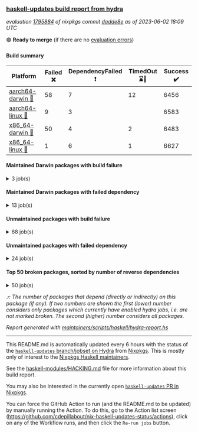 ### [haskell-updates build report from hydra](https://hydra.nixos.org/jobset/nixpkgs/haskell-updates)
*evaluation [1795884](https://hydra.nixos.org/eval/1795884) of nixpkgs commit [dadde8e](https://github.com/NixOS/nixpkgs/commits/dadde8e3a19bb6bbf18be04a1f37b66960fdf473) as of 2023-06-02 18:09 UTC*

:green_circle: **Ready to merge** (if there are no [evaluation errors](https://hydra.nixos.org/jobset/nixpkgs/haskell-updates))

#### Build summary

 | Platform | Failed :x: | DependencyFailed :heavy_exclamation_mark: | TimedOut :hourglass::no_entry_sign: | Success :heavy_check_mark: | 
 | --- | --- | --- | --- | --- | 
 | [aarch64-darwin :green_apple:](https://hydra.nixos.org/eval/1795884?filter=.aarch64-darwin) | 58 | 7 | 12 | 6456 | 
 | [aarch64-linux :iphone:](https://hydra.nixos.org/eval/1795884?filter=.aarch64-linux) | 9 | 3 |  | 6583 | 
 | [x86_64-darwin :apple:](https://hydra.nixos.org/eval/1795884?filter=.x86_64-darwin) | 50 | 4 | 2 | 6483 | 
 | [x86_64-linux :penguin:](https://hydra.nixos.org/eval/1795884?filter=.x86_64-linux) | 1 | 6 | 1 | 6627 | 
#### Maintained Darwin packages with build failure
<details><summary>3 job(s) </summary>

- [ ] [gitit](https://hydra.nixos.org/eval/1795884?filter=gitit) @Profpatsch @sternenseemann
  - [[:green_apple::x:]](https://hydra.nixos.org/build/222482321) [[:apple::heavy_check_mark:]](https://hydra.nixos.org/build/222480400) [toplevel](https://hydra.nixos.org/eval/1795884?filter=gitit)
  - [[:green_apple::heavy_check_mark:]](https://hydra.nixos.org/build/222462858) [[:apple::heavy_check_mark:]](https://hydra.nixos.org/build/222461930) [haskellPackages](https://hydra.nixos.org/eval/1795884?filter=haskellPackages.gitit)
</details>

#### Maintained Darwin packages with failed dependency
<details><summary>13 job(s) </summary>

- [ ] [haskell-language-server](https://hydra.nixos.org/eval/1795884?filter=haskell-language-server) @maralorn
  - [[:green_apple::heavy_check_mark:]](https://hydra.nixos.org/build/222463526) [[:apple::heavy_check_mark:]](https://hydra.nixos.org/build/222467201) [toplevel](https://hydra.nixos.org/eval/1795884?filter=haskell-language-server)
  - [[:green_apple::heavy_check_mark:]](https://hydra.nixos.org/build/222480449) [[:apple::heavy_check_mark:]](https://hydra.nixos.org/build/222467785) [haskell.packages.ghc8107](https://hydra.nixos.org/eval/1795884?filter=haskell.packages.ghc8107.haskell-language-server)
  - [[:green_apple::hourglass::no_entry_sign:]](https://hydra.nixos.org/build/222485527) [[:apple::heavy_check_mark:]](https://hydra.nixos.org/build/222466463) [haskell.packages.ghc902](https://hydra.nixos.org/eval/1795884?filter=haskell.packages.ghc902.haskell-language-server)
  - [[:green_apple::hourglass::no_entry_sign:]](https://hydra.nixos.org/build/222473708) [[:apple::heavy_check_mark:]](https://hydra.nixos.org/build/222486898) [haskell.packages.ghc924](https://hydra.nixos.org/eval/1795884?filter=haskell.packages.ghc924.haskell-language-server)
  - [[:green_apple::heavy_check_mark:]](https://hydra.nixos.org/build/222483554) [[:apple::heavy_check_mark:]](https://hydra.nixos.org/build/222473754) [haskell.packages.ghc925](https://hydra.nixos.org/eval/1795884?filter=haskell.packages.ghc925.haskell-language-server)
  - [[:green_apple::hourglass::no_entry_sign:]](https://hydra.nixos.org/build/222462007) [[:apple::heavy_check_mark:]](https://hydra.nixos.org/build/222473776) [haskell.packages.ghc926](https://hydra.nixos.org/eval/1795884?filter=haskell.packages.ghc926.haskell-language-server)
  - [[:green_apple::heavy_exclamation_mark:]](https://hydra.nixos.org/build/222486286) [[:apple::hourglass::no_entry_sign:]](https://hydra.nixos.org/build/222478267) [haskell.packages.ghc927](https://hydra.nixos.org/eval/1795884?filter=haskell.packages.ghc927.haskell-language-server)
  - [[:green_apple::heavy_check_mark:]](https://hydra.nixos.org/build/222463417) [[:apple::heavy_check_mark:]](https://hydra.nixos.org/build/222466619) [haskell.packages.ghc928](https://hydra.nixos.org/eval/1795884?filter=haskell.packages.ghc928.haskell-language-server)
  - [[:green_apple::heavy_check_mark:]](https://hydra.nixos.org/build/222474708) [[:apple::heavy_check_mark:]](https://hydra.nixos.org/build/222463045) [haskell.packages.ghc945](https://hydra.nixos.org/eval/1795884?filter=haskell.packages.ghc945.haskell-language-server)
  - [[:green_apple::heavy_check_mark:]](https://hydra.nixos.org/build/222468129) [[:apple::heavy_check_mark:]](https://hydra.nixos.org/build/222479803) [haskell.packages.ghc961](https://hydra.nixos.org/eval/1795884?filter=haskell.packages.ghc961.haskell-language-server)
  - [[:green_apple::heavy_check_mark:]](https://hydra.nixos.org/build/222484772) [[:apple::heavy_check_mark:]](https://hydra.nixos.org/build/222463622) [haskell.packages.ghc962](https://hydra.nixos.org/eval/1795884?filter=haskell.packages.ghc962.haskell-language-server)
  - [[:green_apple::heavy_check_mark:]](https://hydra.nixos.org/build/222474931) [[:apple::heavy_check_mark:]](https://hydra.nixos.org/build/222488248) [haskellPackages](https://hydra.nixos.org/eval/1795884?filter=haskellPackages.haskell-language-server)
</details>

#### Unmaintained packages with build failure
<details><summary>68 job(s) </summary>

- [ ] [[:green_apple::heavy_check_mark:]](https://hydra.nixos.org/build/222486057) [[:iphone::heavy_check_mark:]](https://hydra.nixos.org/build/222484580) [[:apple::heavy_check_mark:]](https://hydra.nixos.org/build/222472686) [[:penguin::x:]](https://hydra.nixos.org/build/222480222) [haskellPackages.scheduler](https://hydra.nixos.org/eval/1795884?filter=haskellPackages.scheduler)  :arrow_heading_up: 4 | 11
- [ ] [[:green_apple::x:]](https://hydra.nixos.org/build/222476374) [[:iphone::x:]](https://hydra.nixos.org/build/222485895) [[:apple::heavy_check_mark:]](https://hydra.nixos.org/build/222462336) [[:penguin::heavy_check_mark:]](https://hydra.nixos.org/build/222477554) [haskellPackages.hw-simd](https://hydra.nixos.org/eval/1795884?filter=haskellPackages.hw-simd)  :arrow_heading_up: 1 | 8
- [ ] [[:green_apple::x:]](https://hydra.nixos.org/build/222474479) [[:iphone::heavy_check_mark:]](https://hydra.nixos.org/build/222475955) [[:apple::x:]](https://hydra.nixos.org/build/222480739) [[:penguin::heavy_check_mark:]](https://hydra.nixos.org/build/222469680) [haskellPackages.inline-r](https://hydra.nixos.org/eval/1795884?filter=haskellPackages.inline-r)  :arrow_heading_up: 1 | 4
- [ ] [[:green_apple::heavy_check_mark:]](https://hydra.nixos.org/build/222477661) [[:iphone::x:]](https://hydra.nixos.org/build/222475491) [[:apple::heavy_check_mark:]](https://hydra.nixos.org/build/222484590) [[:penguin::heavy_check_mark:]](https://hydra.nixos.org/build/222470754) [haskellPackages.long-double](https://hydra.nixos.org/eval/1795884?filter=haskellPackages.long-double)  :arrow_heading_up: 1 | 2
- [ ] [[:green_apple::x:]](https://hydra.nixos.org/build/222475195) [[:iphone::heavy_check_mark:]](https://hydra.nixos.org/build/222477865) [[:apple::x:]](https://hydra.nixos.org/build/222469557) [[:penguin::heavy_check_mark:]](https://hydra.nixos.org/build/222463538) [haskellPackages.posix-socket](https://hydra.nixos.org/eval/1795884?filter=haskellPackages.posix-socket)  :arrow_heading_up: 1 | 2
- [ ] [[:green_apple::x:]](https://hydra.nixos.org/build/222464224) [[:iphone::heavy_check_mark:]](https://hydra.nixos.org/build/222468555) [[:apple::x:]](https://hydra.nixos.org/build/222488423) [[:penguin::heavy_check_mark:]](https://hydra.nixos.org/build/222466682) [haskellPackages.gi-gdkx11](https://hydra.nixos.org/eval/1795884?filter=haskellPackages.gi-gdkx11)  :arrow_heading_up: 1 | 1
- [ ] [[:green_apple::heavy_check_mark:]](https://hydra.nixos.org/build/222476722) [[:iphone::x:]](https://hydra.nixos.org/build/222475654) [[:apple::heavy_check_mark:]](https://hydra.nixos.org/build/222463023) [[:penguin::heavy_check_mark:]](https://hydra.nixos.org/build/222487019) [haskellPackages.nlopt-haskell](https://hydra.nixos.org/eval/1795884?filter=haskellPackages.nlopt-haskell)  :arrow_heading_up: 1 | 1
- [ ] [[:green_apple::x:]](https://hydra.nixos.org/build/222484685) [[:iphone::heavy_check_mark:]](https://hydra.nixos.org/build/222481468) [[:apple::x:]](https://hydra.nixos.org/build/222481201) [[:penguin::heavy_check_mark:]](https://hydra.nixos.org/build/222488621) [haskellPackages.openal-ffi](https://hydra.nixos.org/eval/1795884?filter=haskellPackages.openal-ffi)  :arrow_heading_up: 1 | 1
- [ ] [[:green_apple::heavy_check_mark:]](https://hydra.nixos.org/build/222473009) [[:iphone::x:]](https://hydra.nixos.org/build/222485898) [[:apple::heavy_check_mark:]](https://hydra.nixos.org/build/222463286) [[:penguin::heavy_check_mark:]](https://hydra.nixos.org/build/222475332) [haskellPackages.freetype2](https://hydra.nixos.org/eval/1795884?filter=haskellPackages.freetype2)  :arrow_heading_up: 0 | 11
- [ ] [[:green_apple::x:]](https://hydra.nixos.org/build/222463498) [[:iphone::heavy_check_mark:]](https://hydra.nixos.org/build/222480238) [[:apple::x:]](https://hydra.nixos.org/build/222482453) [[:penguin::heavy_check_mark:]](https://hydra.nixos.org/build/222466037) [haskellPackages.llvm-tf](https://hydra.nixos.org/eval/1795884?filter=haskellPackages.llvm-tf)  :arrow_heading_up: 0 | 6
- [ ] [[:green_apple::x:]](https://hydra.nixos.org/build/222474829) [[:iphone::heavy_check_mark:]](https://hydra.nixos.org/build/222467005) [[:apple::x:]](https://hydra.nixos.org/build/222478522) [[:penguin::heavy_check_mark:]](https://hydra.nixos.org/build/222473826) [haskellPackages.pipes-zlib](https://hydra.nixos.org/eval/1795884?filter=haskellPackages.pipes-zlib)  :arrow_heading_up: 0 | 5
- [ ] [[:green_apple::x:]](https://hydra.nixos.org/build/222475294) [[:iphone::heavy_check_mark:]](https://hydra.nixos.org/build/222488681) [[:apple::heavy_check_mark:]](https://hydra.nixos.org/build/222486633) [[:penguin::heavy_check_mark:]](https://hydra.nixos.org/build/222477690) [haskellPackages.folds](https://hydra.nixos.org/eval/1795884?filter=haskellPackages.folds)  :arrow_heading_up: 0 | 3
- [ ] [[:green_apple::x:]](https://hydra.nixos.org/build/222479600) [[:iphone::x:]](https://hydra.nixos.org/build/222478722) [[:apple::heavy_check_mark:]](https://hydra.nixos.org/build/222464459) [[:penguin::heavy_check_mark:]](https://hydra.nixos.org/build/222473283) [haskellPackages.picosat](https://hydra.nixos.org/eval/1795884?filter=haskellPackages.picosat)  :arrow_heading_up: 0 | 3
- [ ] [[:green_apple::x:]](https://hydra.nixos.org/build/222488217) [[:iphone::heavy_check_mark:]](https://hydra.nixos.org/build/222488261) [[:apple::heavy_check_mark:]](https://hydra.nixos.org/build/222484092) [[:penguin::heavy_check_mark:]](https://hydra.nixos.org/build/222465159) [haskellPackages.LibZip](https://hydra.nixos.org/eval/1795884?filter=haskellPackages.LibZip)  :arrow_heading_up: 0 | 2
- [ ] [[:green_apple::heavy_check_mark:]](https://hydra.nixos.org/build/222477120) [[:iphone::x:]](https://hydra.nixos.org/build/222471077) [[:apple::x:]](https://hydra.nixos.org/build/222484170) [[:penguin::heavy_check_mark:]](https://hydra.nixos.org/build/222475121) [haskellPackages.quic](https://hydra.nixos.org/eval/1795884?filter=haskellPackages.quic)  :arrow_heading_up: 0 | 2
- [ ] [[:green_apple::x:]](https://hydra.nixos.org/build/222466928) [[:iphone::heavy_check_mark:]](https://hydra.nixos.org/build/222484511) [[:apple::heavy_check_mark:]](https://hydra.nixos.org/build/222480806) [[:penguin::heavy_check_mark:]](https://hydra.nixos.org/build/222476603) [haskellPackages.rocksdb-haskell](https://hydra.nixos.org/eval/1795884?filter=haskellPackages.rocksdb-haskell)  :arrow_heading_up: 0 | 2
- [ ] [[:green_apple::x:]](https://hydra.nixos.org/build/222480824) [[:iphone::heavy_check_mark:]](https://hydra.nixos.org/build/222485685) [[:apple::x:]](https://hydra.nixos.org/build/222475784) [[:penguin::heavy_check_mark:]](https://hydra.nixos.org/build/222487440) [haskellPackages.h-raylib](https://hydra.nixos.org/eval/1795884?filter=haskellPackages.h-raylib)  :arrow_heading_up: 0 | 1
- [ ] [[:green_apple::x:]](https://hydra.nixos.org/build/222481221) [[:iphone::heavy_check_mark:]](https://hydra.nixos.org/build/222483684) [[:apple::x:]](https://hydra.nixos.org/build/222488104) [[:penguin::heavy_check_mark:]](https://hydra.nixos.org/build/222463917) [haskellPackages.hamid](https://hydra.nixos.org/eval/1795884?filter=haskellPackages.hamid)  :arrow_heading_up: 0 | 1
- [ ] [[:green_apple::heavy_check_mark:]](https://hydra.nixos.org/build/222476241) [[:iphone::heavy_check_mark:]](https://hydra.nixos.org/build/222471347) [[:apple::x:]](https://hydra.nixos.org/build/222473932) [[:penguin::heavy_check_mark:]](https://hydra.nixos.org/build/222476093) [haskellPackages.hmatrix-morpheus](https://hydra.nixos.org/eval/1795884?filter=haskellPackages.hmatrix-morpheus)  :arrow_heading_up: 0 | 1
- [ ] [[:green_apple::x:]](https://hydra.nixos.org/build/222469522) [[:iphone::heavy_check_mark:]](https://hydra.nixos.org/build/222473884) [[:apple::x:]](https://hydra.nixos.org/build/222471496) [[:penguin::heavy_check_mark:]](https://hydra.nixos.org/build/222467106) [haskellPackages.huckleberry](https://hydra.nixos.org/eval/1795884?filter=haskellPackages.huckleberry)  :arrow_heading_up: 0 | 1
- [ ] [[:green_apple::x:]](https://hydra.nixos.org/build/222463432) [[:iphone::heavy_check_mark:]](https://hydra.nixos.org/build/222469789) [[:apple::x:]](https://hydra.nixos.org/build/222485804) [[:penguin::heavy_check_mark:]](https://hydra.nixos.org/build/222482325) [haskellPackages.select](https://hydra.nixos.org/eval/1795884?filter=haskellPackages.select)  :arrow_heading_up: 0 | 1
- [ ] [[:green_apple::x:]](https://hydra.nixos.org/build/222467002) [[:iphone::heavy_check_mark:]](https://hydra.nixos.org/build/222481379) [[:apple::x:]](https://hydra.nixos.org/build/222463359) [[:penguin::heavy_check_mark:]](https://hydra.nixos.org/build/222484158) [haskellPackages.sysinfo](https://hydra.nixos.org/eval/1795884?filter=haskellPackages.sysinfo)  :arrow_heading_up: 0 | 1
- [ ] [[:green_apple::heavy_check_mark:]](https://hydra.nixos.org/build/222485741) [[:iphone::heavy_check_mark:]](https://hydra.nixos.org/build/222463913) [[:apple::x:]](https://hydra.nixos.org/build/222461936) [[:penguin::heavy_check_mark:]](https://hydra.nixos.org/build/222467904) [haskellPackages.FractalArt](https://hydra.nixos.org/eval/1795884?filter=haskellPackages.FractalArt) 
- [ ] [[:green_apple::heavy_check_mark:]](https://hydra.nixos.org/build/222486294) [[:iphone::x:]](https://hydra.nixos.org/build/222473327) [[:apple::heavy_check_mark:]](https://hydra.nixos.org/build/222473118) [[:penguin::heavy_check_mark:]](https://hydra.nixos.org/build/222471107) [haskellPackages.HsASA](https://hydra.nixos.org/eval/1795884?filter=haskellPackages.HsASA) 
- [ ] [[:green_apple::x:]](https://hydra.nixos.org/build/222475371) [[:iphone::heavy_check_mark:]](https://hydra.nixos.org/build/222461644) [[:apple::x:]](https://hydra.nixos.org/build/222470645) [[:penguin::heavy_check_mark:]](https://hydra.nixos.org/build/222483481) [haskellPackages.al](https://hydra.nixos.org/eval/1795884?filter=haskellPackages.al) 
- [ ] [[:green_apple::heavy_check_mark:]](https://hydra.nixos.org/build/222472537) [[:iphone::heavy_check_mark:]](https://hydra.nixos.org/build/222482717) [[:apple::x:]](https://hydra.nixos.org/build/222475528) [[:penguin::heavy_check_mark:]](https://hydra.nixos.org/build/222475552) [haskellPackages.env-extra](https://hydra.nixos.org/eval/1795884?filter=haskellPackages.env-extra) 
- [ ] [[:green_apple::x:]](https://hydra.nixos.org/build/222481274) [[:iphone::heavy_check_mark:]](https://hydra.nixos.org/build/222474779) [[:apple::x:]](https://hydra.nixos.org/build/222488514) [[:penguin::heavy_check_mark:]](https://hydra.nixos.org/build/222472675) [haskellPackages.epub-tools](https://hydra.nixos.org/eval/1795884?filter=haskellPackages.epub-tools) 
- [ ] [[:green_apple::x:]](https://hydra.nixos.org/build/222487481) [[:iphone::heavy_check_mark:]](https://hydra.nixos.org/build/222474073) [[:apple::heavy_check_mark:]](https://hydra.nixos.org/build/222465887) [[:penguin::heavy_check_mark:]](https://hydra.nixos.org/build/222482763) [haskellPackages.executable-hash](https://hydra.nixos.org/eval/1795884?filter=haskellPackages.executable-hash) 
- [ ] [[:green_apple::x:]](https://hydra.nixos.org/build/222469189) [[:iphone::heavy_check_mark:]](https://hydra.nixos.org/build/222471730) [[:apple::x:]](https://hydra.nixos.org/build/222463726) [[:penguin::heavy_check_mark:]](https://hydra.nixos.org/build/222465757) [haskellPackages.float128](https://hydra.nixos.org/eval/1795884?filter=haskellPackages.float128) 
- [ ] [[:green_apple::x:]](https://hydra.nixos.org/build/222474492) [[:iphone::heavy_check_mark:]](https://hydra.nixos.org/build/222479560) [[:apple::x:]](https://hydra.nixos.org/build/222465944) [[:penguin::heavy_check_mark:]](https://hydra.nixos.org/build/222473749) [haskellPackages.fudgets](https://hydra.nixos.org/eval/1795884?filter=haskellPackages.fudgets) 
- [ ] [[:green_apple::x:]](https://hydra.nixos.org/build/222468442) [[:iphone::heavy_check_mark:]](https://hydra.nixos.org/build/222472547) [[:apple::x:]](https://hydra.nixos.org/build/222474263) [[:penguin::heavy_check_mark:]](https://hydra.nixos.org/build/222463908) [haskellPackages.gerrit](https://hydra.nixos.org/eval/1795884?filter=haskellPackages.gerrit) 
- [ ] [[:green_apple::x:]](https://hydra.nixos.org/build/222478940) [[:apple::x:]](https://hydra.nixos.org/build/222466205) [haskellPackages.gi-gtkosxapplication](https://hydra.nixos.org/eval/1795884?filter=haskellPackages.gi-gtkosxapplication) 
- [ ] [[:green_apple::x:]](https://hydra.nixos.org/build/222477798) [[:apple::x:]](https://hydra.nixos.org/build/222480945) [haskellPackages.gtk-mac-integration](https://hydra.nixos.org/eval/1795884?filter=haskellPackages.gtk-mac-integration) 
- [ ] [[:green_apple::x:]](https://hydra.nixos.org/build/222474305) [[:iphone::heavy_check_mark:]](https://hydra.nixos.org/build/222476818) [[:apple::x:]](https://hydra.nixos.org/build/222484611) [[:penguin::heavy_check_mark:]](https://hydra.nixos.org/build/222477704) [haskellPackages.gtk-traymanager](https://hydra.nixos.org/eval/1795884?filter=haskellPackages.gtk-traymanager) 
- [ ] [[:green_apple::x:]](https://hydra.nixos.org/build/222469504) [[:apple::x:]](https://hydra.nixos.org/build/222476314) [haskellPackages.gtk3-mac-integration](https://hydra.nixos.org/eval/1795884?filter=haskellPackages.gtk3-mac-integration) 
- [ ] [[:green_apple::x:]](https://hydra.nixos.org/build/222470240) [[:iphone::heavy_check_mark:]](https://hydra.nixos.org/build/222478457) [[:apple::x:]](https://hydra.nixos.org/build/222466203) [[:penguin::heavy_check_mark:]](https://hydra.nixos.org/build/222465731) [haskellPackages.highlight](https://hydra.nixos.org/eval/1795884?filter=haskellPackages.highlight) 
- [ ] [[:green_apple::x:]](https://hydra.nixos.org/build/222465805) [[:iphone::heavy_check_mark:]](https://hydra.nixos.org/build/222471101) [[:apple::x:]](https://hydra.nixos.org/build/222484478) [[:penguin::heavy_check_mark:]](https://hydra.nixos.org/build/222479204) [haskellPackages.hinotify-conduit](https://hydra.nixos.org/eval/1795884?filter=haskellPackages.hinotify-conduit) 
- [ ] [[:green_apple::x:]](https://hydra.nixos.org/build/222470808) [[:iphone::heavy_check_mark:]](https://hydra.nixos.org/build/222476140) [[:apple::x:]](https://hydra.nixos.org/build/222465041) [[:penguin::heavy_check_mark:]](https://hydra.nixos.org/build/222466519) [haskellPackages.hsshellscript](https://hydra.nixos.org/eval/1795884?filter=haskellPackages.hsshellscript) 
- [ ] [[:green_apple::x:]](https://hydra.nixos.org/build/222472317) [[:iphone::heavy_check_mark:]](https://hydra.nixos.org/build/222479433) [[:apple::x:]](https://hydra.nixos.org/build/222486402) [[:penguin::heavy_check_mark:]](https://hydra.nixos.org/build/222482155) [haskellPackages.hssourceinfo](https://hydra.nixos.org/eval/1795884?filter=haskellPackages.hssourceinfo) 
- [ ] [[:green_apple::x:]](https://hydra.nixos.org/build/222484636) [[:iphone::heavy_check_mark:]](https://hydra.nixos.org/build/222465808) [[:apple::x:]](https://hydra.nixos.org/build/222484152) [[:penguin::heavy_check_mark:]](https://hydra.nixos.org/build/222476499) [haskellPackages.hunspell-hs](https://hydra.nixos.org/eval/1795884?filter=haskellPackages.hunspell-hs) 
- [ ] [[:apple::x:]](https://hydra.nixos.org/build/222480508) [[:penguin::heavy_check_mark:]](https://hydra.nixos.org/build/222472383) [haskellPackages.inline-asm](https://hydra.nixos.org/eval/1795884?filter=haskellPackages.inline-asm) 
- [ ] [[:green_apple::x:]](https://hydra.nixos.org/build/222462564) [[:iphone::heavy_check_mark:]](https://hydra.nixos.org/build/222487016) [[:apple::x:]](https://hydra.nixos.org/build/222470259) [[:penguin::heavy_check_mark:]](https://hydra.nixos.org/build/222477867) [haskellPackages.interprocess](https://hydra.nixos.org/eval/1795884?filter=haskellPackages.interprocess) 
- [ ] [[:green_apple::x:]](https://hydra.nixos.org/build/222473314) [[:iphone::heavy_check_mark:]](https://hydra.nixos.org/build/222465969) [[:apple::x:]](https://hydra.nixos.org/build/222466349) [[:penguin::heavy_check_mark:]](https://hydra.nixos.org/build/222472670) [haskellPackages.intricacy](https://hydra.nixos.org/eval/1795884?filter=haskellPackages.intricacy) 
- [ ] [[:green_apple::x:]](https://hydra.nixos.org/build/222462167) [[:iphone::heavy_check_mark:]](https://hydra.nixos.org/build/222465137) [[:apple::x:]](https://hydra.nixos.org/build/222464170) [[:penguin::heavy_check_mark:]](https://hydra.nixos.org/build/222472982) [haskellPackages.ipcvar](https://hydra.nixos.org/eval/1795884?filter=haskellPackages.ipcvar) 
- [ ] [[:green_apple::x:]](https://hydra.nixos.org/build/222474090) [[:apple::x:]](https://hydra.nixos.org/build/222471337) [haskellPackages.kqueue](https://hydra.nixos.org/eval/1795884?filter=haskellPackages.kqueue) 
- [ ] [[:green_apple::x:]](https://hydra.nixos.org/build/222463270) [[:iphone::heavy_check_mark:]](https://hydra.nixos.org/build/222481044) [[:apple::heavy_check_mark:]](https://hydra.nixos.org/build/222475614) [[:penguin::heavy_check_mark:]](https://hydra.nixos.org/build/222472231) [haskellPackages.leveldb-haskell-fork](https://hydra.nixos.org/eval/1795884?filter=haskellPackages.leveldb-haskell-fork) 
- [ ] [[:green_apple::x:]](https://hydra.nixos.org/build/222465528) [[:iphone::heavy_check_mark:]](https://hydra.nixos.org/build/222470839) [[:apple::x:]](https://hydra.nixos.org/build/222471191) [[:penguin::heavy_check_mark:]](https://hydra.nixos.org/build/222487323) [haskellPackages.linux-framebuffer](https://hydra.nixos.org/eval/1795884?filter=haskellPackages.linux-framebuffer) 
- [ ] [[:green_apple::x:]](https://hydra.nixos.org/build/222473407) [[:iphone::heavy_check_mark:]](https://hydra.nixos.org/build/222478001) [[:apple::x:]](https://hydra.nixos.org/build/222484935) [[:penguin::heavy_check_mark:]](https://hydra.nixos.org/build/222468911) [haskellPackages.mediawiki2latex](https://hydra.nixos.org/eval/1795884?filter=haskellPackages.mediawiki2latex) 
- [ ] [[:green_apple::x:]](https://hydra.nixos.org/build/222472357) [[:iphone::heavy_check_mark:]](https://hydra.nixos.org/build/222486608) [[:apple::x:]](https://hydra.nixos.org/build/222461634) [[:penguin::heavy_check_mark:]](https://hydra.nixos.org/build/222470856) [haskellPackages.memzero](https://hydra.nixos.org/eval/1795884?filter=haskellPackages.memzero) 
- [ ] [[:green_apple::x:]](https://hydra.nixos.org/build/222478542) [[:iphone::heavy_check_mark:]](https://hydra.nixos.org/build/222478432) [[:apple::x:]](https://hydra.nixos.org/build/222467896) [[:penguin::heavy_check_mark:]](https://hydra.nixos.org/build/222472568) [haskellPackages.nix-serve-ng](https://hydra.nixos.org/eval/1795884?filter=haskellPackages.nix-serve-ng) 
- [ ] [[:green_apple::x:]](https://hydra.nixos.org/build/222464646) [[:iphone::heavy_check_mark:]](https://hydra.nixos.org/build/222479999) [[:apple::heavy_check_mark:]](https://hydra.nixos.org/build/222471674) [[:penguin::heavy_check_mark:]](https://hydra.nixos.org/build/222481565) [haskellPackages.perceptual-hash](https://hydra.nixos.org/eval/1795884?filter=haskellPackages.perceptual-hash) 
- [ ] [[:green_apple::x:]](https://hydra.nixos.org/build/222478067) [[:iphone::heavy_check_mark:]](https://hydra.nixos.org/build/222488003) [[:apple::heavy_check_mark:]](https://hydra.nixos.org/build/222488667) [[:penguin::heavy_check_mark:]](https://hydra.nixos.org/build/222469528) [haskellPackages.persistent-pagination](https://hydra.nixos.org/eval/1795884?filter=haskellPackages.persistent-pagination) 
- [ ] [[:green_apple::x:]](https://hydra.nixos.org/build/222470851) [[:iphone::heavy_check_mark:]](https://hydra.nixos.org/build/222465074) [[:apple::x:]](https://hydra.nixos.org/build/222483496) [[:penguin::heavy_check_mark:]](https://hydra.nixos.org/build/222466421) [haskellPackages.phatsort](https://hydra.nixos.org/eval/1795884?filter=haskellPackages.phatsort) 
- [ ] [[:green_apple::x:]](https://hydra.nixos.org/build/222463099) [[:iphone::heavy_check_mark:]](https://hydra.nixos.org/build/222475284) [[:apple::x:]](https://hydra.nixos.org/build/222477671) [[:penguin::heavy_check_mark:]](https://hydra.nixos.org/build/222470934) [haskellPackages.ping-wrapper](https://hydra.nixos.org/eval/1795884?filter=haskellPackages.ping-wrapper) 
- [ ] [[:green_apple::x:]](https://hydra.nixos.org/build/222482428) [[:iphone::heavy_check_mark:]](https://hydra.nixos.org/build/222463515) [[:apple::x:]](https://hydra.nixos.org/build/222467252) [[:penguin::heavy_check_mark:]](https://hydra.nixos.org/build/222473312) [haskellPackages.posix-timer](https://hydra.nixos.org/eval/1795884?filter=haskellPackages.posix-timer) 
- [ ] [[:green_apple::x:]](https://hydra.nixos.org/build/222475260) [[:iphone::heavy_check_mark:]](https://hydra.nixos.org/build/222473144) [[:apple::x:]](https://hydra.nixos.org/build/222474892) [[:penguin::heavy_check_mark:]](https://hydra.nixos.org/build/222478696) [haskellPackages.procex](https://hydra.nixos.org/eval/1795884?filter=haskellPackages.procex) 
- [ ] [[:green_apple::x:]](https://hydra.nixos.org/build/222482942) [[:iphone::heavy_check_mark:]](https://hydra.nixos.org/build/222465621) [[:apple::x:]](https://hydra.nixos.org/build/222471353) [[:penguin::heavy_check_mark:]](https://hydra.nixos.org/build/222474052) [haskellPackages.pthread](https://hydra.nixos.org/eval/1795884?filter=haskellPackages.pthread) 
- [ ] [[:green_apple::x:]](https://hydra.nixos.org/build/222465794) [[:iphone::heavy_check_mark:]](https://hydra.nixos.org/build/222477583) [[:apple::x:]](https://hydra.nixos.org/build/222472598) [[:penguin::heavy_check_mark:]](https://hydra.nixos.org/build/222484120) [haskellPackages.sandwich-webdriver](https://hydra.nixos.org/eval/1795884?filter=haskellPackages.sandwich-webdriver) 
- [ ] [[:green_apple::x:]](https://hydra.nixos.org/build/222464257) [[:iphone::heavy_check_mark:]](https://hydra.nixos.org/build/222483233) [[:apple::x:]](https://hydra.nixos.org/build/222461808) [[:penguin::hourglass::no_entry_sign:]](https://hydra.nixos.org/build/222488440) [haskellPackages.servant-serialization](https://hydra.nixos.org/eval/1795884?filter=haskellPackages.servant-serialization) 
- [ ] [[:green_apple::x:]](https://hydra.nixos.org/build/222463906) [[:iphone::heavy_check_mark:]](https://hydra.nixos.org/build/222487513) [[:apple::x:]](https://hydra.nixos.org/build/222463664) [[:penguin::heavy_check_mark:]](https://hydra.nixos.org/build/222482571) [haskellPackages.tailfile-hinotify](https://hydra.nixos.org/eval/1795884?filter=haskellPackages.tailfile-hinotify) 
- [ ] [[:green_apple::x:]](https://hydra.nixos.org/build/222474657) [[:iphone::heavy_check_mark:]](https://hydra.nixos.org/build/222469760) [[:apple::heavy_check_mark:]](https://hydra.nixos.org/build/222468932) [[:penguin::heavy_check_mark:]](https://hydra.nixos.org/build/222462497) [haskellPackages.tdlib](https://hydra.nixos.org/eval/1795884?filter=haskellPackages.tdlib) 
- [ ] [[:green_apple::heavy_check_mark:]](https://hydra.nixos.org/build/222478142) [[:iphone::x:]](https://hydra.nixos.org/build/222465966) [[:apple::heavy_check_mark:]](https://hydra.nixos.org/build/222471325) [[:penguin::heavy_check_mark:]](https://hydra.nixos.org/build/222475212) [haskellPackages.wai-token-bucket-ratelimiter](https://hydra.nixos.org/eval/1795884?filter=haskellPackages.wai-token-bucket-ratelimiter) 
- [ ] [[:green_apple::x:]](https://hydra.nixos.org/build/222472057) [[:iphone::heavy_check_mark:]](https://hydra.nixos.org/build/222481286) [[:apple::heavy_check_mark:]](https://hydra.nixos.org/build/222478643) [[:penguin::heavy_check_mark:]](https://hydra.nixos.org/build/222467043) [tests.haskell.writers](https://hydra.nixos.org/eval/1795884?filter=tests.haskell.writers) 
- [ ] [[:green_apple::x:]](https://hydra.nixos.org/build/222470515) [[:iphone::x:]](https://hydra.nixos.org/build/222484944) [[:apple::heavy_check_mark:]](https://hydra.nixos.org/build/222469006) [[:penguin::heavy_check_mark:]](https://hydra.nixos.org/build/222482062) [haskellPackages.x86-64bit](https://hydra.nixos.org/eval/1795884?filter=haskellPackages.x86-64bit) 
- [ ] [[:green_apple::x:]](https://hydra.nixos.org/build/222476983) [[:iphone::heavy_check_mark:]](https://hydra.nixos.org/build/222480436) [[:apple::x:]](https://hydra.nixos.org/build/222480156) [[:penguin::heavy_check_mark:]](https://hydra.nixos.org/build/222482365) [haskellPackages.xmonad-utils](https://hydra.nixos.org/eval/1795884?filter=haskellPackages.xmonad-utils) 
- [ ] [[:green_apple::x:]](https://hydra.nixos.org/build/222483515) [[:iphone::heavy_check_mark:]](https://hydra.nixos.org/build/222474357) [[:apple::x:]](https://hydra.nixos.org/build/222478409) [[:penguin::heavy_check_mark:]](https://hydra.nixos.org/build/222483901) [haskellPackages.yoga](https://hydra.nixos.org/eval/1795884?filter=haskellPackages.yoga) 
- [ ] [[:green_apple::x:]](https://hydra.nixos.org/build/222486131) [[:iphone::heavy_check_mark:]](https://hydra.nixos.org/build/222487809) [[:apple::x:]](https://hydra.nixos.org/build/222464451) [[:penguin::heavy_check_mark:]](https://hydra.nixos.org/build/222469897) [haskellPackages.zot](https://hydra.nixos.org/eval/1795884?filter=haskellPackages.zot) 
- [ ] [[:green_apple::x:]](https://hydra.nixos.org/build/222472372) [[:iphone::heavy_check_mark:]](https://hydra.nixos.org/build/222466438) [[:apple::x:]](https://hydra.nixos.org/build/222464269) [[:penguin::heavy_check_mark:]](https://hydra.nixos.org/build/222480538) [haskellPackages.zxcvbn-c](https://hydra.nixos.org/eval/1795884?filter=haskellPackages.zxcvbn-c) 
</details>

#### Unmaintained packages with failed dependency
<details><summary>24 job(s) </summary>

- [ ] [[:green_apple::heavy_check_mark:]](https://hydra.nixos.org/build/222475014) [[:iphone::heavy_check_mark:]](https://hydra.nixos.org/build/222472904) [[:apple::heavy_check_mark:]](https://hydra.nixos.org/build/222484836) [[:penguin::heavy_exclamation_mark:]](https://hydra.nixos.org/build/222466920) [haskellPackages.massiv](https://hydra.nixos.org/eval/1795884?filter=haskellPackages.massiv)  :arrow_heading_up: 3 | 9
- [ ] [hoogle](https://hydra.nixos.org/eval/1795884?filter=hoogle)  :arrow_heading_up: 3 | 4
  - [[:green_apple::heavy_check_mark:]](https://hydra.nixos.org/build/222469845) [[:iphone::heavy_check_mark:]](https://hydra.nixos.org/build/222487644) [[:apple::heavy_check_mark:]](https://hydra.nixos.org/build/222473024) [[:penguin::heavy_check_mark:]](https://hydra.nixos.org/build/222470953) [haskell.packages.ghc8107](https://hydra.nixos.org/eval/1795884?filter=haskell.packages.ghc8107.hoogle)
  -  [[:iphone::heavy_check_mark:]](https://hydra.nixos.org/build/222466633) [[:apple::heavy_check_mark:]](https://hydra.nixos.org/build/222488794) [[:penguin::heavy_check_mark:]](https://hydra.nixos.org/build/222488366) [haskell.packages.ghc884](https://hydra.nixos.org/eval/1795884?filter=haskell.packages.ghc884.hoogle)
  - [[:green_apple::hourglass::no_entry_sign:]](https://hydra.nixos.org/build/222487524) [[:iphone::heavy_check_mark:]](https://hydra.nixos.org/build/222476729) [[:apple::heavy_check_mark:]](https://hydra.nixos.org/build/222470393) [[:penguin::heavy_check_mark:]](https://hydra.nixos.org/build/222485241) [haskell.packages.ghc902](https://hydra.nixos.org/eval/1795884?filter=haskell.packages.ghc902.hoogle)
  - [[:green_apple::hourglass::no_entry_sign:]](https://hydra.nixos.org/build/222481375) [[:iphone::heavy_check_mark:]](https://hydra.nixos.org/build/222485771) [[:apple::heavy_check_mark:]](https://hydra.nixos.org/build/222484031) [[:penguin::heavy_check_mark:]](https://hydra.nixos.org/build/222481546) [haskell.packages.ghc924](https://hydra.nixos.org/eval/1795884?filter=haskell.packages.ghc924.hoogle)
  - [[:green_apple::heavy_check_mark:]](https://hydra.nixos.org/build/222468153) [[:iphone::heavy_check_mark:]](https://hydra.nixos.org/build/222480881) [[:apple::heavy_check_mark:]](https://hydra.nixos.org/build/222472117) [[:penguin::heavy_check_mark:]](https://hydra.nixos.org/build/222482179) [haskell.packages.ghc925](https://hydra.nixos.org/eval/1795884?filter=haskell.packages.ghc925.hoogle)
  - [[:green_apple::heavy_exclamation_mark:]](https://hydra.nixos.org/build/222468882) [[:iphone::heavy_check_mark:]](https://hydra.nixos.org/build/222467226) [[:apple::heavy_check_mark:]](https://hydra.nixos.org/build/222477385) [[:penguin::heavy_check_mark:]](https://hydra.nixos.org/build/222467350) [haskell.packages.ghc926](https://hydra.nixos.org/eval/1795884?filter=haskell.packages.ghc926.hoogle)
  - [[:green_apple::heavy_check_mark:]](https://hydra.nixos.org/build/222475258) [[:iphone::heavy_check_mark:]](https://hydra.nixos.org/build/222475734) [[:apple::heavy_check_mark:]](https://hydra.nixos.org/build/222480458) [[:penguin::heavy_check_mark:]](https://hydra.nixos.org/build/222470399) [haskell.packages.ghc927](https://hydra.nixos.org/eval/1795884?filter=haskell.packages.ghc927.hoogle)
  - [[:green_apple::heavy_check_mark:]](https://hydra.nixos.org/build/222483036) [[:iphone::heavy_check_mark:]](https://hydra.nixos.org/build/222463296) [[:apple::heavy_check_mark:]](https://hydra.nixos.org/build/222479017) [[:penguin::heavy_check_mark:]](https://hydra.nixos.org/build/222462901) [haskell.packages.ghc928](https://hydra.nixos.org/eval/1795884?filter=haskell.packages.ghc928.hoogle)
  - [[:green_apple::heavy_check_mark:]](https://hydra.nixos.org/build/222482406) [[:iphone::heavy_check_mark:]](https://hydra.nixos.org/build/222465151) [[:apple::heavy_check_mark:]](https://hydra.nixos.org/build/222484704) [[:penguin::heavy_check_mark:]](https://hydra.nixos.org/build/222477473) [haskell.packages.ghc945](https://hydra.nixos.org/eval/1795884?filter=haskell.packages.ghc945.hoogle)
  - [[:green_apple::heavy_check_mark:]](https://hydra.nixos.org/build/222475869) [[:iphone::heavy_check_mark:]](https://hydra.nixos.org/build/222470917) [[:apple::heavy_check_mark:]](https://hydra.nixos.org/build/222476592) [[:penguin::heavy_check_mark:]](https://hydra.nixos.org/build/222484419) [haskellPackages](https://hydra.nixos.org/eval/1795884?filter=haskellPackages.hoogle)
- [ ] [[:green_apple::heavy_check_mark:]](https://hydra.nixos.org/build/222464008) [[:iphone::heavy_check_mark:]](https://hydra.nixos.org/build/222468711) [[:apple::heavy_check_mark:]](https://hydra.nixos.org/build/222483098) [[:penguin::heavy_exclamation_mark:]](https://hydra.nixos.org/build/222463412) [haskellPackages.Color](https://hydra.nixos.org/eval/1795884?filter=haskellPackages.Color)  :arrow_heading_up: 2 | 8
- [ ] [[:green_apple::heavy_check_mark:]](https://hydra.nixos.org/build/222486370) [[:iphone::heavy_check_mark:]](https://hydra.nixos.org/build/222473010) [[:apple::heavy_check_mark:]](https://hydra.nixos.org/build/222481339) [[:penguin::heavy_exclamation_mark:]](https://hydra.nixos.org/build/222488852) [haskellPackages.chart-svg](https://hydra.nixos.org/eval/1795884?filter=haskellPackages.chart-svg)  :arrow_heading_up: 0 | 4
- [ ] [[:green_apple::heavy_exclamation_mark:]](https://hydra.nixos.org/build/222485765) [[:iphone::heavy_exclamation_mark:]](https://hydra.nixos.org/build/222471306) [[:apple::heavy_check_mark:]](https://hydra.nixos.org/build/222482384) [[:penguin::heavy_check_mark:]](https://hydra.nixos.org/build/222483613) [haskellPackages.hw-dsv](https://hydra.nixos.org/eval/1795884?filter=haskellPackages.hw-dsv)  :arrow_heading_up: 0 | 3
- [ ] [[:green_apple::heavy_check_mark:]](https://hydra.nixos.org/build/222482582) [[:iphone::heavy_check_mark:]](https://hydra.nixos.org/build/222479665) [[:apple::heavy_check_mark:]](https://hydra.nixos.org/build/222464109) [[:penguin::heavy_exclamation_mark:]](https://hydra.nixos.org/build/222470675) [haskellPackages.massiv-io](https://hydra.nixos.org/eval/1795884?filter=haskellPackages.massiv-io)  :arrow_heading_up: 0 | 1
- [ ] [[:green_apple::heavy_exclamation_mark:]](https://hydra.nixos.org/build/222472402) [[:iphone::heavy_check_mark:]](https://hydra.nixos.org/build/222487435) [[:apple::heavy_exclamation_mark:]](https://hydra.nixos.org/build/222473411) [[:penguin::heavy_check_mark:]](https://hydra.nixos.org/build/222484246) [haskellPackages.network-dns](https://hydra.nixos.org/eval/1795884?filter=haskellPackages.network-dns)  :arrow_heading_up: 0 | 1
- [ ] [[:green_apple::heavy_check_mark:]](https://hydra.nixos.org/build/222481789) [[:iphone::heavy_check_mark:]](https://hydra.nixos.org/build/222466373) [[:apple::heavy_check_mark:]](https://hydra.nixos.org/build/222471669) [[:penguin::heavy_exclamation_mark:]](https://hydra.nixos.org/build/222468259) [haskellPackages.ConClusion](https://hydra.nixos.org/eval/1795884?filter=haskellPackages.ConClusion) 
- [ ] [[:green_apple::heavy_exclamation_mark:]](https://hydra.nixos.org/build/222485348) [[:iphone::heavy_check_mark:]](https://hydra.nixos.org/build/222471969) [[:apple::heavy_exclamation_mark:]](https://hydra.nixos.org/build/222466184) [[:penguin::heavy_check_mark:]](https://hydra.nixos.org/build/222480288) [haskellPackages.H](https://hydra.nixos.org/eval/1795884?filter=haskellPackages.H) 
- [ ] [[:green_apple::heavy_check_mark:]](https://hydra.nixos.org/build/222488296) [[:iphone::heavy_exclamation_mark:]](https://hydra.nixos.org/build/222483943) [[:apple::heavy_check_mark:]](https://hydra.nixos.org/build/222488133) [[:penguin::heavy_check_mark:]](https://hydra.nixos.org/build/222477567) [haskellPackages.hmatrix-nlopt](https://hydra.nixos.org/eval/1795884?filter=haskellPackages.hmatrix-nlopt) 
- [ ] [[:green_apple::heavy_exclamation_mark:]](https://hydra.nixos.org/build/222462848) [[:iphone::heavy_check_mark:]](https://hydra.nixos.org/build/222467891) [[:apple::heavy_exclamation_mark:]](https://hydra.nixos.org/build/222466009) [[:penguin::heavy_check_mark:]](https://hydra.nixos.org/build/222484379) [haskellPackages.ihaskell-inline-r](https://hydra.nixos.org/eval/1795884?filter=haskellPackages.ihaskell-inline-r) 
- [ ] [[:green_apple::heavy_check_mark:]](https://hydra.nixos.org/build/222461959) [[:iphone::heavy_check_mark:]](https://hydra.nixos.org/build/222478515) [[:apple::heavy_check_mark:]](https://hydra.nixos.org/build/222467781) [[:penguin::heavy_exclamation_mark:]](https://hydra.nixos.org/build/222471271) [haskellPackages.massiv-test](https://hydra.nixos.org/eval/1795884?filter=haskellPackages.massiv-test) 
- [ ] [[:green_apple::heavy_check_mark:]](https://hydra.nixos.org/build/222485034) [[:iphone::heavy_exclamation_mark:]](https://hydra.nixos.org/build/222488268) [[:apple::heavy_check_mark:]](https://hydra.nixos.org/build/222470902) [[:penguin::heavy_check_mark:]](https://hydra.nixos.org/build/222461609) [haskellPackages.rounded-hw](https://hydra.nixos.org/eval/1795884?filter=haskellPackages.rounded-hw) 
- [ ] [[:green_apple::heavy_exclamation_mark:]](https://hydra.nixos.org/build/222464204) [[:iphone::heavy_check_mark:]](https://hydra.nixos.org/build/222468163) [[:apple::heavy_exclamation_mark:]](https://hydra.nixos.org/build/222469472) [[:penguin::heavy_check_mark:]](https://hydra.nixos.org/build/222474684) [haskellPackages.xbattbar](https://hydra.nixos.org/eval/1795884?filter=haskellPackages.xbattbar) 
</details>

#### Top 50 broken packages, sorted by number of reverse dependencies
<details><summary>50 job(s) </summary>

[amazonka-core](https://packdeps.haskellers.com/reverse/amazonka-core) :arrow_heading_up: 188  
[gogol-core](https://packdeps.haskellers.com/reverse/gogol-core) :arrow_heading_up: 184  
[haskell98](https://packdeps.haskellers.com/reverse/haskell98) :arrow_heading_up: 153  
[enumerator](https://packdeps.haskellers.com/reverse/enumerator) :arrow_heading_up: 56  
[util](https://packdeps.haskellers.com/reverse/util) :arrow_heading_up: 49  
[derive](https://packdeps.haskellers.com/reverse/derive) :arrow_heading_up: 48  
[amazonka](https://packdeps.haskellers.com/reverse/amazonka) :arrow_heading_up: 46  
[cgi](https://packdeps.haskellers.com/reverse/cgi) :arrow_heading_up: 46  
[accelerate](https://packdeps.haskellers.com/reverse/accelerate) :arrow_heading_up: 42  
[TypeCompose](https://packdeps.haskellers.com/reverse/TypeCompose) :arrow_heading_up: 38  
[PrimitiveArray](https://packdeps.haskellers.com/reverse/PrimitiveArray) :arrow_heading_up: 35  
[rank1dynamic](https://packdeps.haskellers.com/reverse/rank1dynamic) :arrow_heading_up: 33  
[distributed-static](https://packdeps.haskellers.com/reverse/distributed-static) :arrow_heading_up: 31  
[distributed-process](https://packdeps.haskellers.com/reverse/distributed-process) :arrow_heading_up: 30  
[iteratee](https://packdeps.haskellers.com/reverse/iteratee) :arrow_heading_up: 29  
[polysemy-resume](https://packdeps.haskellers.com/reverse/polysemy-resume) :arrow_heading_up: 27  
[sydtest](https://packdeps.haskellers.com/reverse/sydtest) :arrow_heading_up: 27  
[polysemy-conc](https://packdeps.haskellers.com/reverse/polysemy-conc) :arrow_heading_up: 26  
[crypto-numbers](https://packdeps.haskellers.com/reverse/crypto-numbers) :arrow_heading_up: 25  
[either-unwrap](https://packdeps.haskellers.com/reverse/either-unwrap) :arrow_heading_up: 25  
[polysemy-log](https://packdeps.haskellers.com/reverse/polysemy-log) :arrow_heading_up: 24  
[crypto-pubkey](https://packdeps.haskellers.com/reverse/crypto-pubkey) :arrow_heading_up: 22  
[haskelldb](https://packdeps.haskellers.com/reverse/haskelldb) :arrow_heading_up: 22  
[wxdirect](https://packdeps.haskellers.com/reverse/wxdirect) :arrow_heading_up: 22  
[BiobaseTypes](https://packdeps.haskellers.com/reverse/BiobaseTypes) :arrow_heading_up: 21  
[alg](https://packdeps.haskellers.com/reverse/alg) :arrow_heading_up: 21  
[amazonka-s3](https://packdeps.haskellers.com/reverse/amazonka-s3) :arrow_heading_up: 21  
[mmsyn2](https://packdeps.haskellers.com/reverse/mmsyn2) :arrow_heading_up: 21  
[wxc](https://packdeps.haskellers.com/reverse/wxc) :arrow_heading_up: 21  
[biocore](https://packdeps.haskellers.com/reverse/biocore) :arrow_heading_up: 20  
[bzlib](https://packdeps.haskellers.com/reverse/bzlib) :arrow_heading_up: 20  
[exon](https://packdeps.haskellers.com/reverse/exon) :arrow_heading_up: 20  
[wxcore](https://packdeps.haskellers.com/reverse/wxcore) :arrow_heading_up: 20  
[attoparsec-enumerator](https://packdeps.haskellers.com/reverse/attoparsec-enumerator) :arrow_heading_up: 19  
[bytestring-show](https://packdeps.haskellers.com/reverse/bytestring-show) :arrow_heading_up: 19  
[fay](https://packdeps.haskellers.com/reverse/fay) :arrow_heading_up: 19  
[gi-soup](https://packdeps.haskellers.com/reverse/gi-soup) :arrow_heading_up: 19  
[incipit](https://packdeps.haskellers.com/reverse/incipit) :arrow_heading_up: 19  
[wx](https://packdeps.haskellers.com/reverse/wx) :arrow_heading_up: 19  
[BiobaseENA](https://packdeps.haskellers.com/reverse/BiobaseENA) :arrow_heading_up: 18  
[asn1-data](https://packdeps.haskellers.com/reverse/asn1-data) :arrow_heading_up: 18  
[dbus-core](https://packdeps.haskellers.com/reverse/dbus-core) :arrow_heading_up: 18  
[gtksourceview2](https://packdeps.haskellers.com/reverse/gtksourceview2) :arrow_heading_up: 18  
[hsc3](https://packdeps.haskellers.com/reverse/hsc3) :arrow_heading_up: 18  
[polysemy-process](https://packdeps.haskellers.com/reverse/polysemy-process) :arrow_heading_up: 18  
[ukrainian-phonetics-basic](https://packdeps.haskellers.com/reverse/ukrainian-phonetics-basic) :arrow_heading_up: 18  
[BiobaseXNA](https://packdeps.haskellers.com/reverse/BiobaseXNA) :arrow_heading_up: 17  
[HGamer3D-Data](https://packdeps.haskellers.com/reverse/HGamer3D-Data) :arrow_heading_up: 17  
[certificate](https://packdeps.haskellers.com/reverse/certificate) :arrow_heading_up: 17  
[clash-prelude](https://packdeps.haskellers.com/reverse/clash-prelude) :arrow_heading_up: 17  
</details>


*:arrow_heading_up:: The number of packages that depend (directly or indirectly) on this package (if any). If two numbers are shown the first (lower) number considers only packages which currently have enabled hydra jobs, i.e. are not marked broken. The second (higher) number considers all packages.*

*Report generated with [maintainers/scripts/haskell/hydra-report.hs](https://github.com/NixOS/nixpkgs/blob/haskell-updates/maintainers/scripts/haskell/hydra-report.hs)*


----------------------------------------------------------------------

This README.md is automatically updated every 6 hours with the status of the
[`haskell-updates` branch/jobset on Hydra](https://hydra.nixos.org/jobset/nixpkgs/haskell-updates)
from [Nixpkgs](https://github.com/NixOS/nixpkgs).  This is mostly only of
interest to the [Nixpkgs Haskell maintainers](https://github.com/orgs/NixOS/teams/haskell).

See the
[haskell-modules/HACKING.md](https://github.com/NixOS/nixpkgs/blob/haskell-updates/pkgs/development/haskell-modules/HACKING.md)
file for more information about this build report.

You may also be interested in the currently open
[`haskell-updates` PR in Nixpkgs](https://github.com/nixos/nixpkgs/pulls?q=is%3Apr+is%3Aopen+head%3Ahaskell-updates).

You can force the GitHub Action to run (and the README.md to be updated) by
manually running the Action.  To do this, go to the Action list screen
(https://github.com/cdepillabout/nix-haskell-updates-status/actions),
click on any of the Workflow runs, and then click the `Re-run jobs` button.

